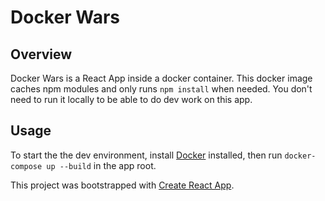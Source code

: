 # Docker Wars

## Overview
Docker Wars is a React App inside a docker container.
This docker image caches npm modules and only runs `npm install` when needed. You don't need to run it locally to be able to do dev work on this app.  

## Usage
To start the the dev environment, install [Docker](https://www.docker.com/get-started) installed, then run `docker-compose up --build` in the app root.

This project was bootstrapped with [Create React App](https://github.com/facebook/create-react-app).
